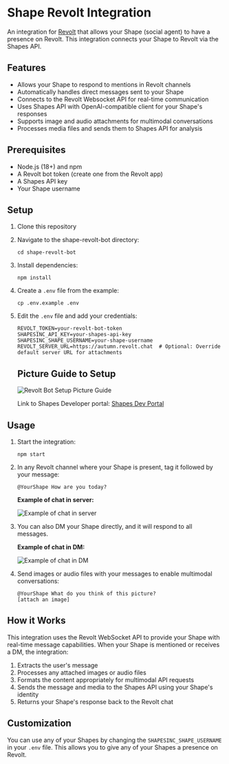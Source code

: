 # Shape Revolt Integration

An integration for [Revolt](https://revolt.chat) that allows your Shape (social agent) to have a presence on Revolt. This integration connects your Shape to Revolt via the Shapes API.

## Features

- Allows your Shape to respond to mentions in Revolt channels
- Automatically handles direct messages sent to your Shape
- Connects to the Revolt Websocket API for real-time communication
- Uses Shapes API with OpenAI-compatible client for your Shape's responses
- Supports image and audio attachments for multimodal conversations
- Processes media files and sends them to Shapes API for analysis

## Prerequisites

- Node.js (18+) and npm
- A Revolt bot token (create one from the Revolt app)
- A Shapes API key
- Your Shape username

## Setup

1. Clone this repository
2. Navigate to the shape-revolt-bot directory:
   ```
   cd shape-revolt-bot
   ```
3. Install dependencies:
   ```
   npm install
   ```
4. Create a `.env` file from the example:
   ```
   cp .env.example .env
   ```
5. Edit the `.env` file and add your credentials:
   ```
   REVOLT_TOKEN=your-revolt-bot-token
   SHAPESINC_API_KEY=your-shapes-api-key
   SHAPESINC_SHAPE_USERNAME=your-shape-username
   REVOLT_SERVER_URL=https://autumn.revolt.chat  # Optional: Override default server URL for attachments
   ```

   ## Picture Guide to Setup

   ![Revolt Bot Setup Picture Guide](https://github.com/user-attachments/assets/977b2c8f-3be8-4a09-9683-caf0a02188ed)
   
   Link to Shapes Developer portal: [Shapes Dev Portal](https://shapes.inc/developer)

## Usage

1. Start the integration:
   ```
   npm start
   ```

2. In any Revolt channel where your Shape is present, tag it followed by your message:
   ```
   @YourShape How are you today?
   ```
   
   **Example of chat in server:**
   
   ![Example of chat in server](https://img.intercomm.in/wy1epy.png)

3. You can also DM your Shape directly, and it will respond to all messages.

   **Example of chat in DM:**
   
   ![Example of chat in DM](https://img.intercomm.in/fxb7t9.png)

4. Send images or audio files with your messages to enable multimodal conversations:
   ```
   @YourShape What do you think of this picture?
   [attach an image]
   ```

## How it Works

This integration uses the Revolt WebSocket API to provide your Shape with real-time message capabilities. When your Shape is mentioned or receives a DM, the integration:

1. Extracts the user's message
2. Processes any attached images or audio files
3. Formats the content appropriately for multimodal API requests
4. Sends the message and media to the Shapes API using your Shape's identity
5. Returns your Shape's response back to the Revolt chat

## Customization

You can use any of your Shapes by changing the `SHAPESINC_SHAPE_USERNAME` in your `.env` file. This allows you to give any of your Shapes a presence on Revolt. 